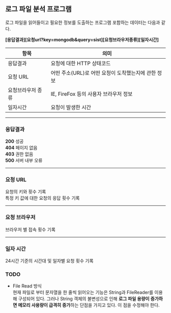 ## 로그 파일 분석 프로그램

로그 파일을 읽어들이고 필요한 정보를 도출하는 프로그램
포함하는 데이터는 다음과 같다.

**[응답결과][요청url?key=mongodb&query=sist][요청브라우저종류][일자시간]**

| 항목        | 의미                              |
|-----------|---------------------------------|
| 응답결과      | 요청에 대한 HTTP 상태코드                |
| 요청 URL    | 어떤 주소(URL)로 어떤 요청이 도착했는지에 관한 정보 |
| 요청브라우저 종류 | IE, FireFox 등의 사용자 브라우저 정보      |
| 일자시간      | 요청이 발생한 시간                      |

---

### 응답결과

**200** 성공<br>
**404** 페이지 없음<br>
**403** 권한 없음<br>
**500** 서버 내부 오류<br>

---

### 요청 URL<br>

요청의 키와 횟수 기록<br>
특정 키 값에 대한 요청의 응답 횟수 기록<br>

---

### 요청 브라우저<br>

브라우저 별 접속 횟수 기록

---

### 일자 시간<br>

24시간 기준의 시간대 및 일자별 요청 횟수 기록

### TODO

* File Read 방식<br>
  현재 파일로 부터 문자열을 한 줄씩 읽어오는 기능은 String과 FileReader를 이용해 구성되어 있다.
  그러나 String 객체의 불변성으로 인해 **로그 파일 용량이 증가하면 메모리 사용량이 급격히 증가**하는 단점을 가지고 있다.
  이 점을 수정해야 한다.